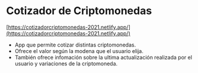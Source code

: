 # Cotizador de Criptomonedas
[https://cotizadorcriptomonedas-2021.netlify.app/](https://cotizadorcriptomonedas-2021.netlify.app/)

- App que permite cotizar distintas criptomonedas.
- Ofrece el valor según la modena que el usuario elija.
- También ofrece infomación sobre la ultima actualización realizada por el usuario y variaciones de la criptomoneda.
